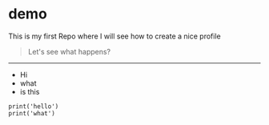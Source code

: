 # demo
This is my first Repo where I will see how to create a nice profile

> Let's see what happens?

___
- Hi
- what
- is this
```
print('hello')
print('what')
```
